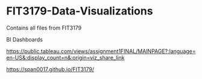 # FIT3179-Data-Visualizations
Contains all files from FIT3179

BI Dashboards 

https://public.tableau.com/views/assignment1FINAL/MAINPAGE?:language=en-US&:display_count=n&:origin=viz_share_link

https://span0017.github.io/FIT3179/
